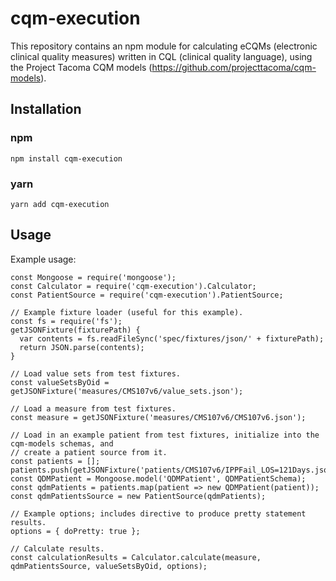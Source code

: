 # cqm-execution

This repository contains an npm module for calculating eCQMs (electronic clinical quality measures) written in CQL (clinical quality language), using the Project Tacoma CQM models (https://github.com/projecttacoma/cqm-models).

## Installation

### npm
```
npm install cqm-execution
```

### yarn
```
yarn add cqm-execution
```

## Usage
Example usage:
```
const Mongoose = require('mongoose');
const Calculator = require('cqm-execution').Calculator;
const PatientSource = require('cqm-execution').PatientSource;

// Example fixture loader (useful for this example).
const fs = require('fs');
getJSONFixture(fixturePath) {
  var contents = fs.readFileSync('spec/fixtures/json/' + fixturePath);
  return JSON.parse(contents);
}

// Load value sets from test fixtures.
const valueSetsByOid = getJSONFixture('measures/CMS107v6/value_sets.json');

// Load a measure from test fixtures.
const measure = getJSONFixture('measures/CMS107v6/CMS107v6.json');

// Load in an example patient from test fixtures, initialize into the cqm-models schemas, and
// create a patient source from it.
const patients = [];
patients.push(getJSONFixture('patients/CMS107v6/IPPFail_LOS=121Days.json'));
const QDMPatient = Mongoose.model('QDMPatient', QDMPatientSchema);
const qdmPatients = patients.map(patient => new QDMPatient(patient));
const qdmPatientsSource = new PatientSource(qdmPatients);

// Example options; includes directive to produce pretty statement results.
options = { doPretty: true };

// Calculate results.
const calculationResults = Calculator.calculate(measure, qdmPatientsSource, valueSetsByOid, options);
```

